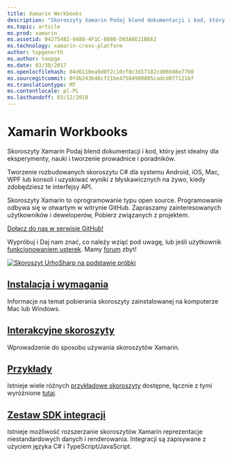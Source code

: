 ```yaml
---
title: Xamarin Workbooks
description: "Skoroszyty Xamarin Podaj blend dokumentacji i kod, który jest idealny dla eksperymenty, nauki i tworzenie prowadnice i poradników."
ms.topic: article
ms.prod: xamarin
ms.assetid: 04275482-0488-4F1C-8808-D03A8E21BE62
ms.technology: xamarin-cross-platform
author: topgenorth
ms.author: toopge
ms.date: 03/30/2017
ms.openlocfilehash: 04d6110ea9d0f2c10cf0c3d17182cd06b88e7708
ms.sourcegitcommit: 0fdb243b46cf21be47584900805cadcd077121bf
ms.translationtype: MT
ms.contentlocale: pl-PL
ms.lasthandoff: 03/12/2018
---
```

# <a name="xamarin-workbooks"></a>Xamarin Workbooks

Skoroszyty Xamarin Podaj blend dokumentacji i kod, który jest idealny dla eksperymenty, nauki i tworzenie prowadnice i poradników.

Tworzenie rozbudowanych skoroszytu C# dla systemu Android, iOS, Mac, WPF lub konsoli i uzyskiwać wyniki z błyskawicznych na żywo, kiedy zdobędziesz te interfejsy API.

Skoroszyty Xamarin to oprogramowanie typu open source. Programowanie odbywa się w otwartym w witrynie GitHub. Zapraszamy zainteresowanych użytkowników i deweloperów, Pobierz związanych z projektem.

<a class="github-button" href="https://github.com/Microsoft/workbooks" data-size="large" aria-label="View Microsoft/workbooks on GitHub">Dołącz do nas w serwisie GitHub!</a>

Wypróbuj i Daj nam znać, co należy wziąć pod uwagę, lub jeśli użytkownik [funkcjonowaniem usterek](~/tools/workbooks/install.md#reporting-bugs). Mamy [forum](https://forums.xamarin.com/categories/inspector) zbyt!

[![](images/interactive-1.0.0-urho-planet-earth-small.png "Skoroszyt UrhoSharp na podstawie próbki")](images/interactive-1.0.0-urho-planet-earth.png#lightbox)

## <a name="installation-and-requirementsinstallmd"></a>[Instalacja i wymagania](install.md)

Informacje na temat pobierania skoroszyty zainstalowanej na komputerze Mac lub Windows.

## <a name="interactive-workbooksworkbookmd"></a>[Interakcyjne skoroszyty](workbook.md)

Wprowadzenie do sposobu używania skoroszytów Xamarin.

## <a name="samplessamplesindexmd"></a>[Przykłady](samples/index.md)

Istnieje wiele różnych [przykładowe skoroszyty](https://developer.xamarin.com/workbooks/) dostępne, łącznie z tymi wyróżnione [tutaj](samples/index.md).

## <a name="integration-sdksdkindexmd"></a>[Zestaw SDK integracji](sdk/index.md)

Istnieje możliwość rozszerzanie skoroszytów Xamarin reprezentacje niestandardowych danych i renderowania. Integracji są zapisywane z użyciem języka C# i TypeScript/JavaScript.

<script async defer src="https://buttons.github.io/buttons.js"></script>